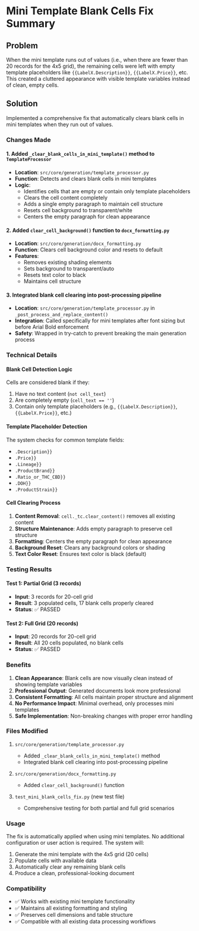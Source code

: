 # Mini Template Blank Cells Fix Summary

## Problem
When the mini template runs out of values (i.e., when there are fewer than 20 records for the 4x5 grid), the remaining cells were left with empty template placeholders like `{{LabelX.Description}}`, `{{LabelX.Price}}`, etc. This created a cluttered appearance with visible template variables instead of clean, empty cells.

## Solution
Implemented a comprehensive fix that automatically clears blank cells in mini templates when they run out of values.

### Changes Made

#### 1. Added `_clear_blank_cells_in_mini_template()` method to `TemplateProcessor`
- **Location**: `src/core/generation/template_processor.py`
- **Function**: Detects and clears blank cells in mini templates
- **Logic**: 
  - Identifies cells that are empty or contain only template placeholders
  - Clears the cell content completely
  - Adds a single empty paragraph to maintain cell structure
  - Resets cell background to transparent/white
  - Centers the empty paragraph for clean appearance

#### 2. Added `clear_cell_background()` function to `docx_formatting.py`
- **Location**: `src/core/generation/docx_formatting.py`
- **Function**: Clears cell background color and resets to default
- **Features**:
  - Removes existing shading elements
  - Sets background to transparent/auto
  - Resets text color to black
  - Maintains cell structure

#### 3. Integrated blank cell clearing into post-processing pipeline
- **Location**: `src/core/generation/template_processor.py` in `_post_process_and_replace_content()`
- **Integration**: Called specifically for mini templates after font sizing but before Arial Bold enforcement
- **Safety**: Wrapped in try-catch to prevent breaking the main generation process

### Technical Details

#### Blank Cell Detection Logic
Cells are considered blank if they:
1. Have no text content (`not cell_text`)
2. Are completely empty (`cell_text == ''`)
3. Contain only template placeholders (e.g., `{{LabelX.Description}}`, `{{LabelX.Price}}`, etc.)

#### Template Placeholder Detection
The system checks for common template fields:
- `.Description}}`
- `.Price}}`
- `.Lineage}}`
- `.ProductBrand}}`
- `.Ratio_or_THC_CBD}}`
- `.DOH}}`
- `.ProductStrain}}`

#### Cell Clearing Process
1. **Content Removal**: `cell._tc.clear_content()` removes all existing content
2. **Structure Maintenance**: Adds empty paragraph to preserve cell structure
3. **Formatting**: Centers the empty paragraph for clean appearance
4. **Background Reset**: Clears any background colors or shading
5. **Text Color Reset**: Ensures text color is black (default)

### Testing Results

#### Test 1: Partial Grid (3 records)
- **Input**: 3 records for 20-cell grid
- **Result**: 3 populated cells, 17 blank cells properly cleared
- **Status**: ✅ PASSED

#### Test 2: Full Grid (20 records)
- **Input**: 20 records for 20-cell grid
- **Result**: All 20 cells populated, no blank cells
- **Status**: ✅ PASSED

### Benefits

1. **Clean Appearance**: Blank cells are now visually clean instead of showing template variables
2. **Professional Output**: Generated documents look more professional
3. **Consistent Formatting**: All cells maintain proper structure and alignment
4. **No Performance Impact**: Minimal overhead, only processes mini templates
5. **Safe Implementation**: Non-breaking changes with proper error handling

### Files Modified

1. `src/core/generation/template_processor.py`
   - Added `_clear_blank_cells_in_mini_template()` method
   - Integrated blank cell clearing into post-processing pipeline

2. `src/core/generation/docx_formatting.py`
   - Added `clear_cell_background()` function

3. `test_mini_blank_cells_fix.py` (new test file)
   - Comprehensive testing for both partial and full grid scenarios

### Usage
The fix is automatically applied when using mini templates. No additional configuration or user action is required. The system will:

1. Generate the mini template with the 4x5 grid (20 cells)
2. Populate cells with available data
3. Automatically clear any remaining blank cells
4. Produce a clean, professional-looking document

### Compatibility
- ✅ Works with existing mini template functionality
- ✅ Maintains all existing formatting and styling
- ✅ Preserves cell dimensions and table structure
- ✅ Compatible with all existing data processing workflows 